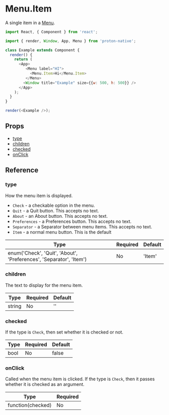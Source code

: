 # Menu.Item

A single item in a [Menu](menu.md).

```javascript
import React, { Component } from 'react';

import { render, Window, App, Menu } from 'proton-native';

class Example extends Component {
  render() {
    return (
      <App>
         <Menu label="HI">
           <Menu.Item>Hi</Menu.Item>
         </Menu>
        <Window title="Example" size={{w: 500, h: 500}} />
      </App>
    );
  }
}

render(<Example />);
```

## Props

- [type](#type)
- [children](#children)
- [checked](#checked)
- [onClick](#onClick)

## Reference

### type

How the menu item is displayed.

- `Check` - a checkable option in the menu.
- `Quit` - a Quit button. This accepts no text.
- `About` - an About button. This accepts no text.
- `Preferences` - a Preferences button. This accepts no text.
- `Separator` - a Separator between menu items. This accepts no text.
- `Item` - a normal menu button. This is the default

| **Type** | **Required** | **Default** |
| --- | --- | --- |
| enum('Check', 'Quit', 'About', 'Preferences', 'Separator', 'Item') | No | 'Item' |

### children

The text to display for the menu item.

| **Type** | **Required** | **Default** |
| --- | --- | --- |
| string | No | '' |

### checked

If the type is `Check`, then set whether it is checked or not. 

| **Type** | **Required** | **Default** |
| --- | --- | --- |
| bool | No | false |

### onClick

Called when the menu item is clicked. If the type is `Check`, then it passes whether it is checked as an argument.

| **Type** | **Required** |
| --- | --- |
| function(checked) | No |